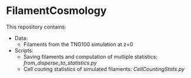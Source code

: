 # FilamentCosmology

This repository contains:
- Data:
  - Filaments from the TNG100 simulation at z=0
- Scripts:
    - Saving filaments and computation of mutliple statistics: _from_disperse_to_statistics.py_
    - Cell couting statistics of simulated filaments: _CellCountingStats.py_
